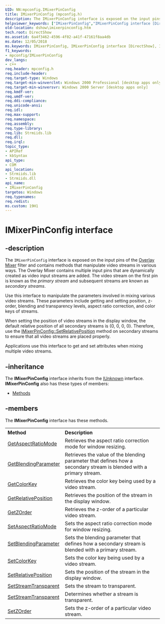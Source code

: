 ```yaml
---
UID: NN:mpconfig.IMixerPinConfig
title: IMixerPinConfig (mpconfig.h)
description: The IMixerPinConfig interface is exposed on the input pins of the Overlay Mixer filter and contains methods that manipulate video streams in various ways.helpviewer_keywords: ["IMixerPinConfig","IMixerPinConfig interface [DirectShow]","IMixerPinConfig interface [DirectShow]","described","IMixerPinConfigInterface","dshow.imixerpinconfig","mpconfig/IMixerPinConfig"]
old-location: dshow\imixerpinconfig.htm
tech.root: DirectShow
ms.assetid: 6a4f3462-4596-4f02-a41f-47161f8aa4db
ms.date: 12/05/2018
ms.keywords: IMixerPinConfig, IMixerPinConfig interface [DirectShow], IMixerPinConfig interface [DirectShow],described, IMixerPinConfigInterface, dshow.imixerpinconfig, mpconfig/IMixerPinConfig
f1_keywords:
- mpconfig/IMixerPinConfig
dev_langs:
- c++
req.header: mpconfig.h
req.include-header: 
req.target-type: Windows
req.target-min-winverclnt: Windows 2000 Professional [desktop apps only]
req.target-min-winversvr: Windows 2000 Server [desktop apps only]
req.kmdf-ver: 
req.umdf-ver: 
req.ddi-compliance: 
req.unicode-ansi: 
req.idl: 
req.max-support: 
req.namespace: 
req.assembly: 
req.type-library: 
req.lib: Strmiids.lib
req.dll: 
req.irql: 
topic_type:
- APIRef
- kbSyntax
api_type:
- COM
api_location:
- Strmiids.lib
- Strmiids.dll
api_name:
- IMixerPinConfig
targetos: Windows
req.typenames: 
req.redist: 
ms.custom: 19H1
---
```


# IMixerPinConfig interface


## -description



The <code>IMixerPinConfig</code> interface is exposed on the input pins of the <a href="https://docs.microsoft.com/windows/desktop/DirectShow/overlay-mixer-filter">Overlay Mixer</a> filter and contains methods that manipulate video streams in various ways. The Overlay Mixer contains multiple input pins that are dynamically created as video input streams are added. The video stream on the first pin is known as the <i>primary stream</i> and subsequent streams are known as <i>secondary streams</i>.

Use this interface to manipulate the parameters involved in mixing various video streams. These parameters include getting and setting position, z-order, blending and transparency levels, aspect ratio correction, and color keys of streams.

When setting the position of video streams in the display window, the default relative position of all secondary streams is {0, 0, 0, 0}. Therefore, use the <a href="https://docs.microsoft.com/windows/desktop/api/mpconfig/nf-mpconfig-imixerpinconfig-setrelativeposition">IMixerPinConfig::SetRelativePosition</a> method on secondary streams to ensure that all video streams are placed properly.

Applications use this interface to get and set attributes when mixing multiple video streams.




## -inheritance

The <b xmlns:loc="http://microsoft.com/wdcml/l10n">IMixerPinConfig</b> interface inherits from the <a href="https://docs.microsoft.com/windows/desktop/api/unknwn/nn-unknwn-iunknown">IUnknown</a> interface. <b>IMixerPinConfig</b> also has these types of members:
<ul>
<li><a href="https://docs.microsoft.com/">Methods</a></li>
</ul>

## -members

The <b>IMixerPinConfig</b> interface has these methods.
<table class="members" id="memberListMethods">
<tr>
<th align="left" width="37%">Method</th>
<th align="left" width="63%">Description</th>
</tr>
<tr data="declared;">
<td align="left" width="37%">
<a href="https://docs.microsoft.com/windows/desktop/api/mpconfig/nf-mpconfig-imixerpinconfig-getaspectratiomode">GetAspectRatioMode</a>
</td>
<td align="left" width="63%">
Retrieves the aspect ratio correction mode for window resizing.

</td>
</tr>
<tr data="declared;">
<td align="left" width="37%">
<a href="https://docs.microsoft.com/windows/desktop/api/mpconfig/nf-mpconfig-imixerpinconfig-getblendingparameter">GetBlendingParameter</a>
</td>
<td align="left" width="63%">
Retrieves the value of the blending parameter that defines how a secondary stream is blended with a primary stream.

</td>
</tr>
<tr data="declared;">
<td align="left" width="37%">
<a href="https://docs.microsoft.com/windows/desktop/api/mpconfig/nf-mpconfig-imixerpinconfig-getcolorkey">GetColorKey</a>
</td>
<td align="left" width="63%">
Retrieves the color key being used by a video stream.

</td>
</tr>
<tr data="declared;">
<td align="left" width="37%">
<a href="https://docs.microsoft.com/windows/desktop/api/mpconfig/nf-mpconfig-imixerpinconfig-getrelativeposition">GetRelativePosition</a>
</td>
<td align="left" width="63%">
Retrieves the position of the stream in the display window.

</td>
</tr>
<tr data="declared;">
<td align="left" width="37%">
<a href="https://docs.microsoft.com/windows/desktop/api/mpconfig/nf-mpconfig-imixerpinconfig-getzorder">GetZOrder</a>
</td>
<td align="left" width="63%">
Retrieves the z-order of a particular video stream.

</td>
</tr>
<tr data="declared;">
<td align="left" width="37%">
<a href="https://docs.microsoft.com/windows/desktop/api/mpconfig/nf-mpconfig-imixerpinconfig-setaspectratiomode">SetAspectRatioMode</a>
</td>
<td align="left" width="63%">
Sets the aspect ratio correction mode for window resizing.

</td>
</tr>
<tr data="declared;">
<td align="left" width="37%">
<a href="https://docs.microsoft.com/windows/desktop/api/mpconfig/nf-mpconfig-imixerpinconfig-setblendingparameter">SetBlendingParameter</a>
</td>
<td align="left" width="63%">
Sets the blending parameter that defines how a secondary stream is blended with a primary stream.

</td>
</tr>
<tr data="declared;">
<td align="left" width="37%">
<a href="https://docs.microsoft.com/windows/desktop/api/mpconfig/nf-mpconfig-imixerpinconfig-setcolorkey">SetColorKey</a>
</td>
<td align="left" width="63%">
Sets the color key being used by a video stream.

</td>
</tr>
<tr data="declared;">
<td align="left" width="37%">
<a href="https://docs.microsoft.com/windows/desktop/api/mpconfig/nf-mpconfig-imixerpinconfig-setrelativeposition">SetRelativePosition</a>
</td>
<td align="left" width="63%">
Sets the position of the stream in the display window.

</td>
</tr>
<tr data="declared;">
<td align="left" width="37%">
<a href="https://docs.microsoft.com/windows/desktop/api/mpconfig/nf-mpconfig-imixerpinconfig-setstreamtransparent">SetStreamTransparent</a>
</td>
<td align="left" width="63%">
Sets the stream to transparent.

</td>
</tr>
<tr data="declared;">
<td align="left" width="37%">
<a href="https://docs.microsoft.com/windows/desktop/api/mpconfig/nf-mpconfig-imixerpinconfig-setstreamtransparent">SetStreamTransparent</a>
</td>
<td align="left" width="63%">
Determines whether a stream is transparent.

</td>
</tr>
<tr data="declared;">
<td align="left" width="37%">
<a href="https://docs.microsoft.com/windows/desktop/api/mpconfig/nf-mpconfig-imixerpinconfig-setzorder">SetZOrder</a>
</td>
<td align="left" width="63%">
Sets the z-order of a particular video stream.

</td>
</tr>
</table> 

